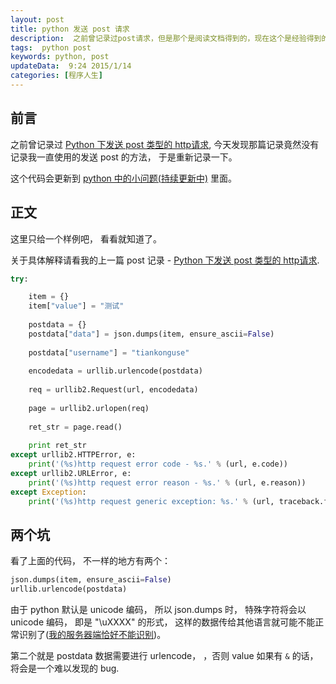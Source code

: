 ```yaml
---  
layout: post  
title: python 发送 post 请求
description:  之前曾记录过post请求，但是那个是阅读文档得到的，现在这个是经验得到的。
tags:  python post
keywords: python, post
updateData:  9:24 2015/1/14
categories: [程序人生]
---  
```


## 前言

之前曾记录过 [Python 下发送 post 类型的 http请求][python-http-post], 今天发现那篇记录竟然没有记录我一直使用的发送 post 的方法， 于是重新记录一下。  

这个代码会更新到 [python 中的小问题(持续更新中)][python-problem] 里面。  

## 正文

这里只给一个样例吧， 看看就知道了。  

关于具体解释请看我的上一篇 post 记录 - [Python 下发送 post 类型的 http请求][python-http-post].  


```python
try:

    item = {}
    item["value"] = "测试"
    
    postdata = {}
    postdata["data"] = json.dumps(item, ensure_ascii=False)
    
    postdata["username"] = "tiankonguse"
    
    encodedata = urllib.urlencode(postdata)
    
    req = urllib2.Request(url, encodedata)
    
    page = urllib2.urlopen(req)
    
    ret_str = page.read()
    
    print ret_str
except urllib2.HTTPError, e:
    print('(%s)http request error code - %s.' % (url, e.code))
except urllib2.URLError, e:
    print('(%s)http request error reason - %s.' % (url, e.reason))
except Exception:                                                                                       
    print('(%s)http request generic exception: %s.' % (url, traceback.format_exc()))
```

## 两个坑

看了上面的代码， 不一样的地方有两个：

```python
json.dumps(item, ensure_ascii=False)
urllib.urlencode(postdata)
```

由于 python 默认是 unicode 编码， 所以 json.dumps 时， 特殊字符将会以 unicode 编码， 即是 "\uXXXX" 的形式， 这样的数据传给其他语言就可能不能正常识别了([我的服务器端恰好不能识别][json-dump-more])。  

第二个就是 postdata 数据需要进行 urlencode， ，否则 value 如果有 `&`  的话，将会是一个难以发现的 bug.  


[json-dump-more]: https://github.tiankonguse.com/blog/2015/01/14/json-dump-more.html
[python-problem]: https://github.tiankonguse.com/blog/2014/10/29/python-problem.html
[python-http-post]: https://github.tiankonguse.com/blog/2014/10/29/python-problem.html#content-h2-http%20%E8%AF%B7%E6%B1%82

